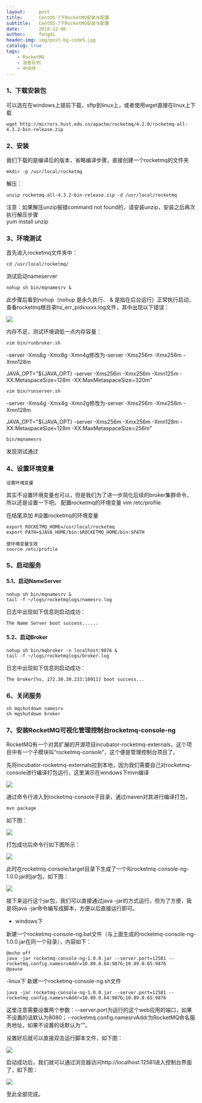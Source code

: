 ```yaml
---
layout:     post
title:      CentOS-7下RocketMQ安装与配置
subtitle:   CentOS-7下RocketMQ安装与配置
date:       2018-12-06
author:     fengdi
header-img: img/post-bg-code5.jpg
catalog: true
tags:
    - RocketMQ
    - 消息队列
    - 中间件
---
```


### 1、下载安装包
可以选在在windows上提前下载，sftp到linux上，或者使用wget直接在linux上下载

    wget http://mirrors.hust.edu.cn/apache/rocketmq/4.2.0/rocketmq-all-4.3.2-bin-release.zip

### 2、安装
我们下载的是编译后的版本，省略编译步骤，直接创建一个rocketmq的文件夹

    mkdir -p /usr/local/rocketmq
解压：

    unzip rocketmq-all-4.3.2-bin-release.zip -d /usr/local/rocketmq

注意：如果解压unzip报错command not found的，请安装unzip，安装之后再次执行解压步骤
​    
    yum install unzip

### 3、环境测试
首先进入rocketmq文件夹中：

    cd /usr/local/rocketmq/

测试启动nameserver

    nohup sh bin/mqnamesrv &

此步骤后看到nohup（nohup 是永久执行、
& 是指在后台运行）正常执行启动，查看rocketmq根目录hs_err_pidxxxxx.log文件，其中出现以下错误：

![](https://img-blog.csdn.net/20180713114627775?watermark/2/text/aHR0cHM6Ly9ibG9nLmNzZG4ubmV0L2NkbmlnaHQ=/font/5a6L5L2T/fontsize/400/fill/I0JBQkFCMA==/dissolve/70)

内存不足，测试环境调低一点内存容量：

    vim bin/runbroker.sh

-server -Xms8g -Xmx8g -Xmn4g修改为-server -Xms256m -Xmx256m -Xmn128m

JAVA_OPT=”${JAVA_OPT} -server -Xms256m -Xmx256m -Xmn125m -XX:MetaspaceSize=128m -XX:MaxMetaspaceSize=320m”

    vim bin/runserver.sh

-server -Xms4g -Xmx4g -Xmn2g修改为-server -Xms256m -Xmx256m -Xmn128m

JAVA_OPT="${JAVA_OPT} -server -Xms256m -Xmx256m -Xmn128m -XX:MetaspaceSize=128m -XX:MaxMetaspaceSize=256m"

    bin/mqnamesrv

发现测试通过

### 4、设置环境变量
    设置环境变量
其实不设置环境变量也可以，但是我们为了进一步简化后续的broker集群命令，所以还是设置一下吧。
配置rocketmq的环境变量
vim /etc/profile

在结尾添加
#设置rocketmq的环境变量

    export ROCKETMQ_HOME=/usr/local/rocketmq
    export PATH=$JAVA_HOME/bin:$ROCKETMQ_HOME/bin:$PATH
    
    使环境变量生效
    source /etc/profile

### 5、启动服务
#### 5.1、启动NameServer

    nohup sh bin/mqnamesrv &
    tail -f ~/logs/rocketmqlogs/namesrv.log

日志中出现如下信息则启动成功：

    The Name Server boot success......

#### 5.2、启动Broker

    nohup sh bin/mqbroker -n localhost:9876 &
    tail -f ~/logs/rocketmqlogs/broker.log

日志中出现如下信息则启动成功：

    The broker[%s, 172.30.30.233:10911] boot success...

### 6、关闭服务

    sh mqshutdown namesrv
    sh mqshutdown broker

### 7、安装RocketMQ可视化管理控制台rocketmq-console-ng

RocketMQ有一个对其扩展的开源项目incubator-rocketmq-externals，这个项目中有一个子模块叫“rocketmq-console”，这个便是管理控制台项目了。

先将incubator-rocketmq-externals拉到本地，因为我们需要自己对rocketmq-console进行编译打包运行，这里演示在windows下mvn编译

![](https://img-blog.csdn.net/20170524113000007?watermark/2/text/aHR0cDovL2Jsb2cuY3Nkbi5uZXQvamF5ampi/font/5a6L5L2T/fontsize/400/fill/I0JBQkFCMA==/dissolve/70/gravity/SouthEast)

通过命令行进入到rocketmq-console子目录，通过maven对其进行编译打包，

    mvn package

如下图：

![](https://img-blog.csdn.net/20170524113544298?watermark/2/text/aHR0cDovL2Jsb2cuY3Nkbi5uZXQvamF5ampi/font/5a6L5L2T/fontsize/400/fill/I0JBQkFCMA==/dissolve/70/gravity/SouthEast)

打包成功后命令行如下图所示：

![](https://img-blog.csdn.net/20170524113636823?watermark/2/text/aHR0cDovL2Jsb2cuY3Nkbi5uZXQvamF5ampi/font/5a6L5L2T/fontsize/400/fill/I0JBQkFCMA==/dissolve/70/gravity/SouthEast)

此时在rocketmq-console/target目录下生成了一个叫rocketmq-console-ng-1.0.0.jar的jar包，如下图：

![](https://img-blog.csdn.net/20170524113903381?watermark/2/text/aHR0cDovL2Jsb2cuY3Nkbi5uZXQvamF5ampi/font/5a6L5L2T/fontsize/400/fill/I0JBQkFCMA==/dissolve/70/gravity/SouthEast)

接下来运行这个jar包，我们可以直接通过java -jar的方式运行，但为了方便，我是将java -jar命令编写成脚本，方便以后直接运行即可。

- windows下

新建一个rocketmq-console-ng.bat文件（与上面生成的rocketmq-console-ng-1.0.0.jar在同一个目录），内容如下：

    @echo off
    java -jar rocketmq-console-ng-1.0.0.jar --server.port=12581 --rocketmq.config.namesrvAddr=10.89.0.64:9876;10.89.0.65:9876
    @pause

-linux下
新建一个rocketmq-console-ng.sh文件

    java -jar rocketmq-console-ng-1.0.0.jar --server.port=12581 --rocketmq.config.namesrvAddr=10.89.0.64:9876;10.89.0.65:9876

这里注意需要设置两个参数：--server.port为运行的这个web应用的端口，如果不设置的话默认为8080；--rocketmq.config.namesrvAddr为RocketMQ命名服务地址，如果不设置的话默认为“”。

设置好后就可以直接双击运行脚本文件，如下图：

![](https://img-blog.csdn.net/20170524140852900?watermark/2/text/aHR0cDovL2Jsb2cuY3Nkbi5uZXQvamF5ampi/font/5a6L5L2T/fontsize/400/fill/I0JBQkFCMA==/dissolve/70/gravity/SouthEast)


启动成功后，我们就可以通过浏览器访问http://localhost:12581进入控制台界面了，如下图：

![](https://img-blog.csdn.net/20170524141327170?watermark/2/text/aHR0cDovL2Jsb2cuY3Nkbi5uZXQvamF5ampi/font/5a6L5L2T/fontsize/400/fill/I0JBQkFCMA==/dissolve/70/gravity/SouthEast)

至此全部完成。





